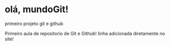 # olá, mundoGit!
 primeiro projeto git e github

Primeiro aula de repositorio de Git e Github!
linha adicionada diretamente no site!
